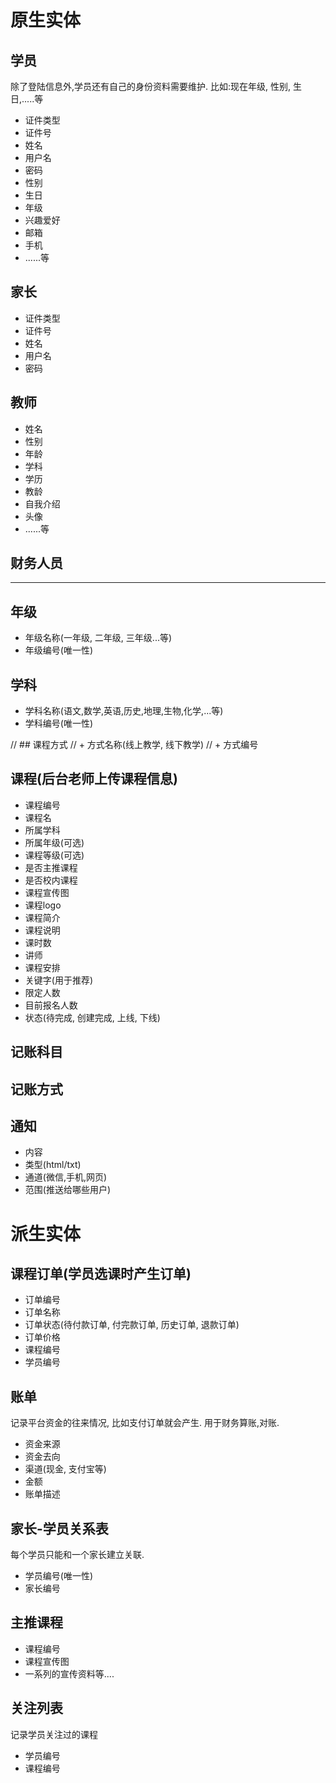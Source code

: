 # 原生实体

## 学员
除了登陆信息外,学员还有自己的身份资料需要维护.
比如:现在年级, 性别, 生日,.....等
+ 证件类型
+ 证件号
+ 姓名
+ 用户名
+ 密码
+ 性别
+ 生日
+ 年级
+ 兴趣爱好
+ 邮箱
+ 手机
+ ......等

## 家长
+ 证件类型
+ 证件号
+ 姓名
+ 用户名
+ 密码

## 教师
+ 姓名
+ 性别
+ 年龄
+ 学科
+ 学历
+ 教龄
+ 自我介绍
+ 头像
+ ......等


## 财务人员
--------------
## 年级
+ 年级名称(一年级, 二年级, 三年级...等)
+ 年级编号(唯一性)

## 学科
+ 学科名称(语文,数学,英语,历史,地理,生物,化学,...等)
+ 学科编号(唯一性)

// ## 课程方式
// + 方式名称(线上教学, 线下教学)
// + 方式编号

## 课程(后台老师上传课程信息)
+ 课程编号
+ 课程名
+ 所属学科
+ 所属年级(可选)
+ 课程等级(可选)
+ 是否主推课程
+ 是否校内课程
+ 课程宣传图
+ 课程logo
+ 课程简介
+ 课程说明
+ 课时数
+ 讲师
+ 课程安排
+ 关键字(用于推荐)
+ 限定人数
+ 目前报名人数
+ 状态(待完成, 创建完成, 上线, 下线)


## 记账科目
## 记账方式

## 通知
+ 内容
+ 类型(html/txt)
+ 通道(微信,手机,网页)
+ 范围(推送给哪些用户)


# 派生实体


## 课程订单(学员选课时产生订单)
+ 订单编号
+ 订单名称
+ 订单状态(待付款订单, 付完款订单, 历史订单, 退款订单)
+ 订单价格
+ 课程编号
+ 学员编号

## 账单
记录平台资金的往来情况, 比如支付订单就会产生. 用于财务算账,对账.
+ 资金来源
+ 资金去向
+ 渠道(现金, 支付宝等)
+ 金额
+ 账单描述


## 家长-学员关系表
每个学员只能和一个家长建立关联.
+ 学员编号(唯一性)
+ 家长编号

## 主推课程
+ 课程编号
+ 课程宣传图
+ 一系列的宣传资料等....

## 关注列表
记录学员关注过的课程
+ 学员编号
+ 课程编号

